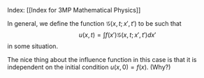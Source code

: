 Index: [[Index for 3MP Mathematical Physics]]

In general, we define the function $\mathcal{G}(x,t;x',t')$ to be such that
$$u(x,t)=\int f(x')\mathcal{G}(x,t;x',t')dx'$$
in some situation.

The nice thing about the influence function in this case is that it is independent on the initial condition $u(x,0)=f(x)$. (Why?)